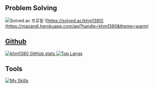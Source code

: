 ## Problem Solving
![Solved.ac 프로필](http://mazassumnida.wtf/api/v2/generate_badge?boj=khm1380) ![https://solved.ac/khm1380](https://mazandi.herokuapp.com/api?handle=khm1380&theme=warm)
<a href="https://solved.ac/profile/khm1102">

## Github
![khm1380 GitHub stats](https://github-readme-stats.vercel.app/api?username=khm1102&theme=dark&show_icons=true)
[![Top Langs](https://github-readme-stats.vercel.app/api/top-langs/?username=khm1102&langs_count=8&layout=compact&theme=dark)](https://github.com/khm1380)

## Tools
[![My Skills](https://skillicons.dev/icons?i=vscode,idea,github,githubactions,ubuntu&perline=5)](https://skillicons.dev)
